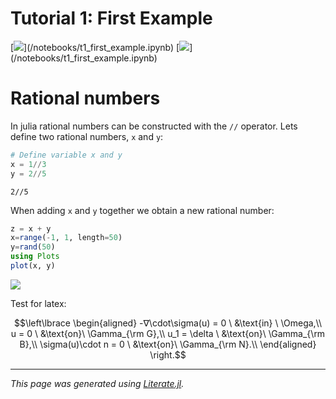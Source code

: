 # Tutorial 1: First Example
[![](https://mybinder.org/badge_logo.svg)](<unknown>/notebooks/t1_first_example.ipynb)
[![](https://img.shields.io/badge/show-nbviewer-579ACA.svg)](<unknown>/notebooks/t1_first_example.ipynb)

# Rational numbers

In julia rational numbers can be constructed with the `//` operator.
Lets define two rational numbers, `x` and `y`:

```julia
# Define variable x and y
x = 1//3
y = 2//5
```

```
2//5
```

When adding `x` and `y` together we obtain a new rational number:

```julia
z = x + y
x=range(-1, 1, length=50)
y=rand(50)
using Plots
plot(x, y)
```
![](3919954218.png)

Test for latex:
```math
\left\lbrace
\begin{aligned}
-∇\cdot\sigma(u) = 0 \ &\text{in} \ \Omega,\\
u = 0 \ &\text{on}\ \Gamma_{\rm G},\\
u_1 = \delta \ &\text{on}\ \Gamma_{\rm B},\\
\sigma(u)\cdot n = 0 \ &\text{on}\  \Gamma_{\rm N}.\\
\end{aligned}
\right.
```

---

*This page was generated using [Literate.jl](https://github.com/fredrikekre/Literate.jl).*


